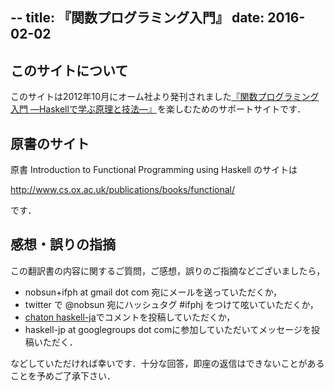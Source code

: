 --
title: 『関数プログラミング入門』
date: 2016-02-02
--

## このサイトについて

このサイトは2012年10月にオーム社より発刊されました<a href="http://www.amazon.co.jp/gp/product/427406896X/ref=as_li_tf_tl?ie=UTF8&camp=247&creative=1211&creativeASIN=427406896X&linkCode=as2&tag=philoprogramm-22">『関数プログラミング入門 ―Haskellで学ぶ原理と技法―』</a><img src="http://www.assoc-amazon.jp/e/ir?t=philoprogramm-22&l=as2&o=9&a=427406896X" width="1" height="1" border="0" alt="" style="border:none !important; margin:0px !important;" />を楽しむためのサポートサイトです．

## 原書のサイト

原書 Introduction to Functional Programming using Haskell のサイトは

<a href="http://www.cs.ox.ac.uk/publications/books/functional/">http://www.cs.ox.ac.uk/publications/books/functional/</a>

です．

## 感想・誤りの指摘

この翻訳書の内容に関するご質問，ご感想，誤りのご指摘などございましたら，

- nobsun+ifph at gmail dot com 宛にメールを送っていただくか，
- twitter で @nobsun 宛にハッシュタグ #ifphj をつけて呟いていただくか，
- [chaton haskell-ja](http://chaton.practical-scheme.net/haskell-ja/)でコメントを投稿していただくか，
- haskell-jp at googlegroups dot comに参加していただいてメッセージを投稿いただく．

などしていただければ幸いです．十分な回答，即座の返信はできないことがあることを予めご了承下さい．
